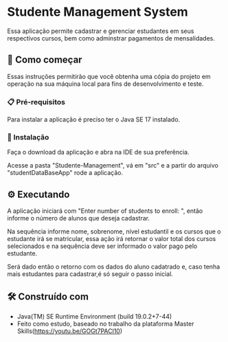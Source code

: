 # Studente Management System

Essa aplicação permite cadastrar e gerenciar estudantes em seus respectivos cursos, bem como adminstrar pagamentos de mensalidades.

## 🚀 Como começar

Essas instruções permitirão que você obtenha uma cópia do projeto em operação na sua máquina local para fins de desenvolvimento e teste.

### 📋 Pré-requisitos

Para instalar a aplicação é preciso ter o Java SE 17 instalado.

### 🔧 Instalação

Faça o download da aplicação e abra na IDE de sua preferência.

Acesse a pasta "Studente-Management", vá em "src" e a partir do arquivo "studentDataBaseApp" rode a aplicação.

## ⚙️ Executando

A aplicação iniciará com "Enter number of students to enroll: ", então informe o número de alunos que deseja cadastrar.

Na sequência informe nome, sobrenome, nível estudantil e os cursos que o estudante irá se matricular, essa ação irá retornar o valor total dos cursos selecionados e na sequência deve ser informado o valor pago pelo estudante.

Será dado então o retorno com os dados do aluno cadatrado e, caso tenha mais estudantes para cadastrar,é só seguir o passo inicial.

## 🛠️ Construído com

* Java(TM) SE Runtime Environment (build 19.0.2+7-44)
* Feito como estudo, baseado no trabalho da plataforma Master Skills(https://youtu.be/GOGt7PACl10)
